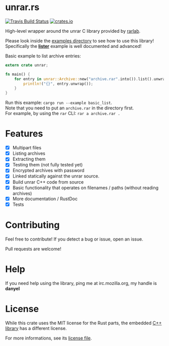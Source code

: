 # unrar.rs

[![Travis Build Status](https://travis-ci.org/muja/unrar.rs.svg)](https://travis-ci.org/muja/unrar.rs)
[![crates.io](http://meritbadge.herokuapp.com/unrar)](https://crates.io/crates/unrar)

High-level wrapper around the unrar C library provided by [rarlab](http://rarlab.com).

Please look inside the [examples directory](./examples) to see how to use this library!  
Specifically the [**lister**](./examples/lister.rs) example is well documented and advanced!

Basic example to list archive entries:

```rust
extern crate unrar;

fn main() {
    for entry in unrar::Archive::new("archive.rar".into()).list().unwrap() {
        println!("{}", entry.unwrap());
    }
}
```

Run this example: `cargo run --example basic_list`.  
Note that you need to put an `archive.rar` in the directory first.  
For example, by using the `rar` CLI: `rar a archive.rar .`

# Features

- [x] Multipart files
- [x] Listing archives
- [x] Extracting them
- [x] Testing them (not fully tested yet)
- [x] Encrypted archives with password
- [x] Linked statically against the unrar source.
- [x] Build unrar C++ code from source
- [x] Basic functionality that operates on filenames / paths (without reading archives)
- [x] More documentation / RustDoc
- [x] Tests

# Contributing

Feel free to contribute! If you detect a bug or issue, open an issue.

Pull requests are welcome!

# Help

If you need help using the library, ping me at irc.mozilla.org, my handle is **danyel**

# License

While this crate uses the MIT license for the Rust parts,
the embedded [C++ library](./unrar_sys/vendor/unrar) has a different license.

For more informations, see its [license file](./unrar_sys/vendor/unrar/license.txt).
